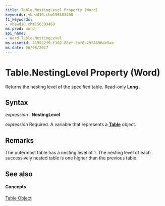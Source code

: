 ```yaml
---
title: Table.NestingLevel Property (Word)
keywords: vbawd10.chm156303468
f1_keywords:
- vbawd10.chm156303468
ms.prod: word
api_name:
- Word.Table.NestingLevel
ms.assetid: 419522f9-f102-88ef-5bf8-29f4896de5ae
ms.date: 06/08/2017
---
```



# Table.NestingLevel Property (Word)

Returns the nesting level of the specified table. Read-only  **Long** .


## Syntax

 _expression_ . **NestingLevel**

 _expression_ Required. A variable that represents a **[Table](table-object-word.md)** object.


## Remarks

The outermost table has a nesting level of 1. The nesting level of each successively nested table is one higher than the previous table.


## See also


#### Concepts


[Table Object](table-object-word.md)

